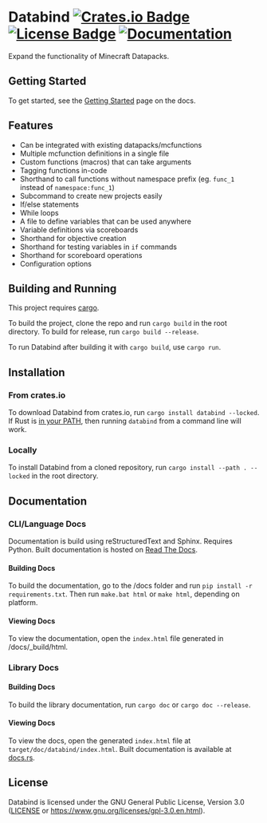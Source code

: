 # Databind [![Crates.io Badge]](https://crates.io/crates/databind) [![License Badge]](#license) [![Documentation]](https://databind.readthedocs.io/en/stable/)

Expand the functionality of Minecraft Datapacks.

## Getting Started

To get started, see the [Getting Started](https://databind.readthedocs.io/en/stable/getting_started.html)
page on the docs.

## Features

- Can be integrated with existing datapacks/mcfunctions
- Multiple mcfunction definitions in a single file
- Custom functions (macros) that can take arguments
- Tagging functions in-code
- Shorthand to call functions without namespace prefix (eg. `func_1` instead of `namespace:func_1`)
- Subcommand to create new projects easily
- If/else statements
- While loops
- A file to define variables that can be used anywhere
- Variable definitions via scoreboards
- Shorthand for objective creation
- Shorthand for testing variables in `if` commands
- Shorthand for scoreboard operations
- Configuration options

## Building and Running

This project requires [cargo](https://www.rust-lang.org/learn/get-started).

To build the project, clone the repo and run `cargo build` in the root directory.
To build for release, run `cargo build --release`.

To run Databind after building it with `cargo build`, use `cargo run`.

## Installation

### From crates.io

To download Databind from crates.io, run `cargo install databind --locked`. If Rust is
[in your PATH](https://www.rust-lang.org/tools/install#installation-notes),
then running `databind` from a command line will work.

### Locally

To install Databind from a cloned repository, run `cargo install --path . --locked` in the root directory.

## Documentation

### CLI/Language Docs

Documentation is build using reStructuredText and Sphinx. Requires Python.
Built documentation is hosted on [Read The Docs](https://databind.readthedocs.io/en/stable/).

#### Building Docs

To build the documentation, go to the /docs folder and run `pip install -r requirements.txt`.
Then run `make.bat html` or `make html`, depending on platform.

#### Viewing Docs

To view the documentation, open the `index.html` file generated in /docs/\_build/html.

### Library Docs

#### Building Docs

To build the library documentation, run `cargo doc` or `cargo doc --release`.

#### Viewing Docs

To view the docs, open the generated `index.html` file at `target/doc/databind/index.html`.
Built documentation is available at [docs.rs](docs.rs/databind/).

## License

Databind is licensed under the GNU General Public License, Version 3.0
([LICENSE](LICENSE) or <https://www.gnu.org/licenses/gpl-3.0.en.html>).

[crates.io badge]: https://img.shields.io/crates/v/databind
[license badge]: https://img.shields.io/github/license/MysteryBlokHed/databind
[documentation]: https://readthedocs.org/projects/databind/badge/?version=latest

